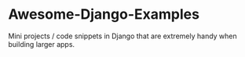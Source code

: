 # Awesome-Django-Examples
Mini projects / code snippets in Django that are extremely handy when building larger apps.

